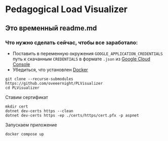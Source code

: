 # Pedagogical Load Visualizer

## Это временный readme.md

### Что нужно сделать сейчас, чтобы все заработало:
- Поставить в переменную окружения `GOOGLE_APPLICATION_CREDENTIALS` путь к скачанным `CREDENTIALS` в формате `.json` из [Google Cloud Console](https://console.cloud.google.com/)
- Убедиться, что установлен [Docker](https://www.docker.com/)
```console
git clone --recurse-submodules https://github.com/oveeernight/PLVisualizer
cd PLVisualizer
```
Ставим сертификат
```console
mkdir cert
dotnet dev-certs https --clean
dotnet dev-certs https -ep ./certs/https/cert.pfx -p aspnet
```
Запускаем приложение
```console
docker compose up
```
